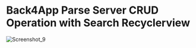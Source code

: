 # Back4App Parse Server CRUD Operation with Search Recyclerview
![Screenshot_9](https://user-images.githubusercontent.com/22006238/83961428-bd326e80-a8b4-11ea-9135-eb76755f5fdd.png)

